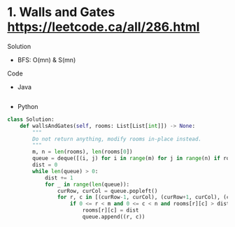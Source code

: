 # 1. Walls and Gates https://leetcode.ca/all/286.html

Solution

- BFS: O(mn) & S(mn)

Code

- Java

```java

```

- Python

```python
class Solution:
    def wallsAndGates(self, rooms: List[List[int]]) -> None:
        """
        Do not return anything, modify rooms in-place instead.
        """
        m, n = len(rooms), len(rooms[0])
        queue = deque([(i, j) for i in range(m) for j in range(n) if rooms[i][j] == 0])
        dist = 0
        while len(queue) > 0:
            dist += 1
            for _ in range(len(queue)):
                curRow, curCol = queue.popleft()
                for r, c in [(curRow-1, curCol), (curRow+1, curCol), (curRow, curCol+1), (curRow, curCol-1)]:
                    if 0 <= r < m and 0 <= c < n and rooms[r][c] > dist:
                        rooms[r][c] = dist
                        queue.append((r, c))
```
